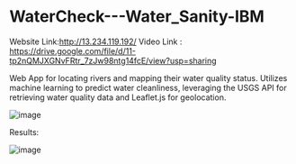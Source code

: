 # WaterCheck---Water_Sanity-IBM
Website Link:http://13.234.119.192/ 
Video Link : https://drive.google.com/file/d/11-tp2nQMJXGNvFRtr_7zJw98ntg14fcE/view?usp=sharing

Web App for locating rivers and mapping their water quality status. Utilizes machine learning to predict water cleanliness, leveraging the USGS API for retrieving water quality data and Leaflet.js for geolocation.

![image](https://github.com/user-attachments/assets/77b91e46-2230-4595-aece-31cbf1c3b4ee)


Results:

![image](https://github.com/user-attachments/assets/f0440313-ef9b-4bbe-b416-362296726d8a)
